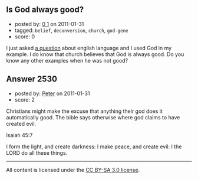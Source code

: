 ## Is God always good?

- posted by: [0 1](https://stackexchange.com/users/-1/971-0-1) on 2011-01-31
- tagged: `belief`, `deconversion`, `church`, `god-gene`
- score: 0

I just asked [a question][1] about english language and I used God in my example. I do know that church believes that God is always good. Do you know any other examples when he was not good?


  [1]: http://english.stackexchange.com/questions/10733/maybe-i-have-colored-it-too-much


## Answer 2530

- posted by: [Peter](https://stackexchange.com/users/-1/168-peter) on 2011-01-31
- score: 2

<p>Christians might make the excuse that anything their god does it automatically good. The bible says otherwise where god claims to have created evil.</p>

<p>Isaiah 45:7</p>

<p>I form the light, and create darkness: I make peace, and create evil: I the LORD do all these things.</p>




---

All content is licensed under the [CC BY-SA 3.0 license](https://creativecommons.org/licenses/by-sa/3.0/).
